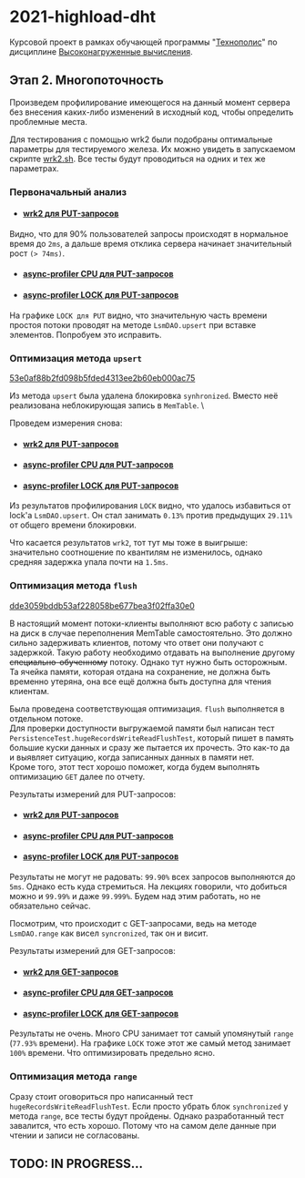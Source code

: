 # 2021-highload-dht

Курсовой проект в рамках обучающей программы "[Технополис](https://polis.mail.ru)" по дисциплине [Высоконагруженные вычисления](https://polis.mail.ru/curriculum/program/discipline/1257/).

## Этап 2. Многопоточность

Произведем профилирование имеющегося на данный момент сервера без внесения
каких-либо изменений в исходный код, чтобы определить проблемные места.

Для тестирования с помощью wrk2 были подобраны оптимальные параметры для тестируемого железа.
Их можно увидеть в запускаемом скрипте [wrk2.sh](../../profiling/wrk2.sh).
Все тесты будут проводиться на одних и тех же параметрах.

### Первоначальный анализ

 - #### [wrk2 для PUT-запросов](./profiling/wrk2_before.txt)

Видно, что для 90% пользователей запросы происходят в нормальное время до `2ms`,
а дальше время отклика сервера начинает значительный рост `(> 74ms)`.

- #### [async-profiler CPU для PUT-запросов](./profiling/profiler_cpu_before.html)

- #### [async-profiler LOCK для PUT-запросов](./profiling/profiler_lock_before.html)

На графике `LOCK для PUT` видно, что значительную часть времени простоя потоки
проводят на методе `LsmDAO.upsert` при вставке элементов. Попробуем это исправить.

### Оптимизация метода `upsert`

[53e0af88b2fd098b5fded4313ee2b60eb000ac75]()

Из метода `upsert` была удалена блокировка `synhronized`. Вместо неё реализована
неблокирующая запись в `MemTable`. \

Проведем измерения снова:

 - #### [wrk2 для PUT-запросов](./profiling/wrk2_upsert_put.txt)
 - #### [async-profiler CPU для PUT-запросов](./profiling/profiler_cpu_upsert_put.html)
 - #### [async-profiler LOCK для PUT-запросов](./profiling/profiler_lock_upsert_put.html)

Из результатов профилирования `LOCK` видно, что удалось избавиться от lock'а `LsmDAO.upsert`.
Он стал занимать `0.13%` против предыдущих `29.11%` от общего времени блокировки.

Что касается результатов `wrk2`, тот тут мы тоже в выигрыше: значительно соотношение
по квантилям не изменилось, однако средняя задержка упала почти на `1.5ms`.

### Оптимизация метода `flush`

[dde3059bddb53af228058be677bea3f02ffa30e0]()

В настоящий момент потоки-клиенты выполняют всю работу с записью на диск в случае 
переполнения MemTable самостоятельно. Это должно сильно задерживать клиентов,
потому что ответ они получают с задержкой.
Такую работу необходимо отдавать на выполнение другому ~~специально-обученному~~ потоку.
Однако тут нужно быть осторожным. Та ячейка памяти, которая отдана на сохранение,
не должна быть временно утеряна, она все ещё должна быть доступна для чтения клиентам.

Была проведена соответствующая оптимизация. `flush` выполняется в отдельном потоке.\
Для проверки доступности выгружаемой памяти был написан тест
`PersistenceTest.hugeRecordsWriteReadFlushTest`,
который пишет в память большие куски данных и сразу же пытается их прочесть.
Это как-то да и выявляет ситуацию, когда записанных данных в памяти нет.\
Кроме того, этот тест хорошо поможет, когда будем выполнять оптимизацию `GET`
далее по отчету.

Результаты измерений для PUT-запросов:

- #### [wrk2 для PUT-запросов](./profiling/wrk2_upsert_asyncflush_put.txt)
- #### [async-profiler CPU для PUT-запросов](./profiling/profiler_cpu_upsert_asyncflush_put.html)
- #### [async-profiler LOCK для PUT-запросов](./profiling/profiler_lock_upsert_asyncflush_put.html)

Результаты не могут не радовать: `99.90%` всех запросов выполняются до `5ms`.
Однако есть куда стремиться. На лекциях говорили, что добиться
можно и `99.99%` и даже `99.999%`. Будем над этим работать, но не обязательно сейчас.

Посмотрим, что происходит с GET-запросами, ведь на методе `LsmDAO.range` как 
висел `syncronized`, так он и висит.

Результаты измерений для GET-запросов:

- #### [wrk2 для GET-запросов](./profiling/wrk2_upsert_asyncflush_get.txt)
- #### [async-profiler CPU для GET-запросов](./profiling/profiler_cpu_upsert_asyncflush_get.html)
- #### [async-profiler LOCK для GET-запросов](./profiling/profiler_lock_upsert_asyncflush_get.html)

Результаты не очень. Много CPU занимает тот самый упомянутый `range` (`77.93%` времени).
На графике `LOCK` тоже этот же самый метод занимает `100%` времени.
Что оптимизировать предельно ясно.

### Оптимизация метода `range`

Сразу стоит оговориться про написанный тест `hugeRecordsWriteReadFlushTest`.
Если просто убрать блок `synchronized` у метода `range`, все тесты будут пройдены.
Однако разработанный тест завалится, что есть хорошо. Потому что на самом деле
данные при чтении и записи не согласованы.

## TODO: IN PROGRESS...